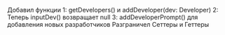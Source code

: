 Добавил функции 
1: getDevelopers() и addDeveloper(dev: Developer) 
2: Теперь inputDev() возвращает null
3: addDeveloperPrompt() для добавления новых разработчиков
Разграничел Сеттеры и Геттеры

